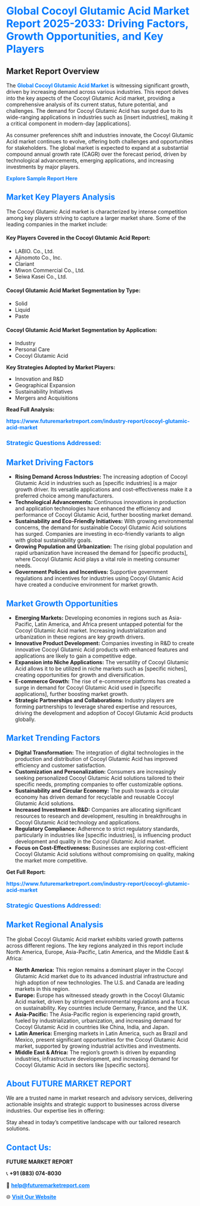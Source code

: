 <h1 style="color: #007BFF;">Global Cocoyl Glutamic Acid Market Report 2025-2033: Driving Factors, Growth Opportunities, and Key Players</h1>

<section id="overview">
<h2>Market Report Overview</h2>
<p>The <a href="https://www.futuremarketreport.com/industry-report/cocoyl-glutamic-acid-market" style="color: #007BFF; text-decoration: none;"><strong>Global Cocoyl Glutamic Acid Market</strong></a> is witnessing significant growth, driven by increasing demand across various industries. This report delves into the key aspects of the Cocoyl Glutamic Acid market, providing a comprehensive analysis of its current status, future potential, and challenges. The demand for Cocoyl Glutamic Acid has surged due to its wide-ranging applications in industries such as [insert industries], making it a critical component in modern-day [applications].</p>
<p>As consumer preferences shift and industries innovate, the Cocoyl Glutamic Acid market continues to evolve, offering both challenges and opportunities for stakeholders. The global market is expected to expand at a substantial compound annual growth rate (CAGR) over the forecast period, driven by technological advancements, emerging applications, and increasing investments by major players.</p>
</section>

<section id="overview">
<p><a href="https://www.futuremarketreport.com/request-sample/reportId=120587" style="color: #007BFF; text-decoration: none;"><strong>Explore Sample Report Here</strong></a></p>
</section>

<section id="key-players">
<h2 style="color: #007BFF;">Market Key Players Analysis</h2>
<p>The Cocoyl Glutamic Acid market is characterized by intense competition among key players striving to capture a larger market share. Some of the leading companies in the market include:</p>
<h4>Key Players Covered in the Cocoyl Glutamic Acid Report:</h4>
<ul><li>LABIO. Co., Ltd.</li><li>Ajinomoto Co., Inc.</li><li>Clariant</li><li>Miwon Commercial Co., Ltd.</li><li>Seiwa Kasei Co., Ltd.</li></ul>
<h4>Cocoyl Glutamic Acid Market Segmentation by Type:</h4>
<ul><li>Solid</li><li>Liquid</li><li>Paste</li></ul>

<h4>Cocoyl Glutamic Acid Market Segmentation by Application:</h4>
<ul><li>Industry</li><li>Personal Care</li><li>Cocoyl Glutamic Acid</li></ul>
<p><strong>Key Strategies Adopted by Market Players:</strong></p>
<ul>
<li>Innovation and R&D</li>
<li>Geographical Expansion</li>
<li>Sustainability Initiatives</li>
<li>Mergers and Acquisitions</li>
</ul>
</section>

<section>
<p><strong>Read Full Analysis: </strong></p><a href="https://www.futuremarketreport.com/industry-report/cocoyl-glutamic-acid-market" style="color: #007BFF; text-decoration: none;"><strong>https://www.futuremarketreport.com/industry-report/cocoyl-glutamic-acid-market</strong></a>
<h3 style="color: #007BFF;">Strategic Questions Addressed:</h3>
</section>

<section id="driving-factors">
<h2 style="color: #007BFF;">Market Driving Factors</h2>
<ul>
<li><strong>Rising Demand Across Industries:</strong> The increasing adoption of Cocoyl Glutamic Acid in industries such as [specific industries] is a major growth driver. Its versatile applications and cost-effectiveness make it a preferred choice among manufacturers.</li>
<li><strong>Technological Advancements:</strong> Continuous innovations in production and application technologies have enhanced the efficiency and performance of Cocoyl Glutamic Acid, further boosting market demand.</li>
<li><strong>Sustainability and Eco-Friendly Initiatives:</strong> With growing environmental concerns, the demand for sustainable Cocoyl Glutamic Acid solutions has surged. Companies are investing in eco-friendly variants to align with global sustainability goals.</li>
<li><strong>Growing Population and Urbanization:</strong> The rising global population and rapid urbanization have increased the demand for [specific products], where Cocoyl Glutamic Acid plays a vital role in meeting consumer needs.</li>
<li><strong>Government Policies and Incentives:</strong> Supportive government regulations and incentives for industries using Cocoyl Glutamic Acid have created a conducive environment for market growth.</li>
</ul>
</section>

<section id="growth-opportunities">
<h2 style="color: #007BFF;">Market Growth Opportunities</h2>
<ul>
<li><strong>Emerging Markets:</strong> Developing economies in regions such as Asia-Pacific, Latin America, and Africa present untapped potential for the Cocoyl Glutamic Acid market. Increasing industrialization and urbanization in these regions are key growth drivers.</li>
<li><strong>Innovative Product Development:</strong> Companies investing in R&D to create innovative Cocoyl Glutamic Acid products with enhanced features and applications are likely to gain a competitive edge.</li>
<li><strong>Expansion into Niche Applications:</strong> The versatility of Cocoyl Glutamic Acid allows it to be utilized in niche markets such as [specific niches], creating opportunities for growth and diversification.</li>
<li><strong>E-commerce Growth:</strong> The rise of e-commerce platforms has created a surge in demand for Cocoyl Glutamic Acid used in [specific applications], further boosting market growth.</li>
<li><strong>Strategic Partnerships and Collaborations:</strong> Industry players are forming partnerships to leverage shared expertise and resources, driving the development and adoption of Cocoyl Glutamic Acid products globally.</li>
</ul>
</section>

<section id="trending-factors">
<h2 style="color: #007BFF;">Market Trending Factors</h2>
<ul>
<li><strong>Digital Transformation:</strong> The integration of digital technologies in the production and distribution of Cocoyl Glutamic Acid has improved efficiency and customer satisfaction.</li>
<li><strong>Customization and Personalization:</strong> Consumers are increasingly seeking personalized Cocoyl Glutamic Acid solutions tailored to their specific needs, prompting companies to offer customizable options.</li>
<li><strong>Sustainability and Circular Economy:</strong> The push towards a circular economy has driven demand for recyclable and reusable Cocoyl Glutamic Acid solutions.</li>
<li><strong>Increased Investment in R&D:</strong> Companies are allocating significant resources to research and development, resulting in breakthroughs in Cocoyl Glutamic Acid technology and applications.</li>
<li><strong>Regulatory Compliance:</strong> Adherence to strict regulatory standards, particularly in industries like [specific industries], is influencing product development and quality in the Cocoyl Glutamic Acid market.</li>
<li><strong>Focus on Cost-Effectiveness:</strong> Businesses are exploring cost-efficient Cocoyl Glutamic Acid solutions without compromising on quality, making the market more competitive.</li>
</ul>
</section>

<section>
<p><strong>Get Full Report: </strong></p><a href="https://www.futuremarketreport.com/industry-report/cocoyl-glutamic-acid-market" style="color: #007BFF; text-decoration: none;"><strong>https://www.futuremarketreport.com/industry-report/cocoyl-glutamic-acid-market</strong></a>
<h3 style="color: #007BFF;">Strategic Questions Addressed:</h3>
</section>


<section id="regional-analysis">
<h2 style="color: #007BFF;">Market Regional Analysis</h2>
<p>The global Cocoyl Glutamic Acid market exhibits varied growth patterns across different regions. The key regions analyzed in this report include North America, Europe, Asia-Pacific, Latin America, and the Middle East & Africa:</p>
<ul>
<li><strong>North America:</strong> This region remains a dominant player in the Cocoyl Glutamic Acid market due to its advanced industrial infrastructure and high adoption of new technologies. The U.S. and Canada are leading markets in this region.</li>
<li><strong>Europe:</strong> Europe has witnessed steady growth in the Cocoyl Glutamic Acid market, driven by stringent environmental regulations and a focus on sustainability. Key countries include Germany, France, and the U.K.</li>
<li><strong>Asia-Pacific:</strong> The Asia-Pacific region is experiencing rapid growth, fueled by industrialization, urbanization, and increasing demand for Cocoyl Glutamic Acid in countries like China, India, and Japan.</li>
<li><strong>Latin America:</strong> Emerging markets in Latin America, such as Brazil and Mexico, present significant opportunities for the Cocoyl Glutamic Acid market, supported by growing industrial activities and investments.</li>
<li><strong>Middle East & Africa:</strong> The region’s growth is driven by expanding industries, infrastructure development, and increasing demand for Cocoyl Glutamic Acid in sectors like [specific sectors].</li>
</ul>
</section>

<footer>
<h2 style="color: #007BFF;">About FUTURE MARKET REPORT</h2>
<p>We are a trusted name in market research and advisory services, delivering actionable insights and strategic support to businesses across diverse industries. Our expertise lies in offering:</p>

<p>Stay ahead in today’s competitive landscape with our tailored research solutions.</p>

<h2 style="color: #007BFF;">Contact Us:</h2>
<p><strong>FUTURE MARKET REPORT</strong></p>
<p>📞 <strong>+91 (883) 074-8030</strong></p>
<p>📧 <strong><a href="mailto:help@futuremarketreport.com" style="color: #007BFF;">help@futuremarketreport.com</a></strong></p>
<p>🌐 <strong><a href="https://www.futuremarketreport.com/" style="color: #007BFF;">Visit Our Website</a></strong></p>
</footer>